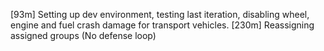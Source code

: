 [93m] Setting up dev environment, testing last iteration, disabling wheel, engine and fuel crash damage for transport vehicles.
[230m] Reassigning assigned groups (No defense loop)